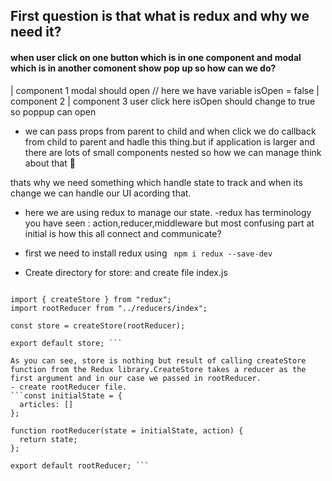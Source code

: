 ## First question is that what is redux and why we need it?

#### when user click on one button which is in one component and modal which is in another comonent show pop up so how can we do?

| component 1 modal should open // here we have variable isOpen = false
| component 2
| component 3 user click here isOpen should change to true so poppup can open

- we can pass props from parent to child and when click we do callback from child to parent and hadle this thing.but if application is larger and there are lots of small components nested so how we can manage think about that :thinking:

thats why we need something which handle state to track and when its change we can handle our UI acording that.

- here we are using redux to manage our state.
  -redux has terminology you have seen : action,reducer,middleware but most confusing part at initial is how this all connect and communicate?

- first we need to install redux using ` npm i redux --save-dev`

- Create directory for store: and create file index.js

````// src/js/store/index.js

import { createStore } from "redux";
import rootReducer from "../reducers/index";

const store = createStore(rootReducer);

export default store; ```

As you can see, store is nothing but result of calling createStore function from the Redux library.CreateStore takes a reducer as the first argument and in our case we passed in rootReducer.
- create rootReducer file.
```const initialState = {
  articles: []
};

function rootReducer(state = initialState, action) {
  return state;
};

export default rootReducer; ```

````
